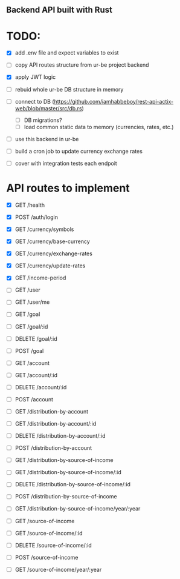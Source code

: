 ## Backend API built with Rust

# TODO: 
- [X] add .env file and expect variables to exist
- [ ] copy API routes structure from ur-be project backend
- [X] apply JWT logic
- [ ] rebuid whole ur-be DB structure in memory
- [ ] connect to DB (https://github.com/iamhabbeboy/rest-api-actix-web/blob/master/src/db.rs)
    - [ ] DB migrations?
    - [ ] load common static data to memory (currencies, rates, etc.)
- [ ] use this backend in ur-be 
- [ ] build a cron job to update currency exchange rates
- [ ] cover with integration tests each endpoit


# API routes to implement
- [X] GET /health
- [X] POST /auth/login

- [X] GET /currency/symbols 
- [X] GET /currency/base-currency
- [X] GET /currency/exchange-rates
- [X] GET /currency/update-rates

- [X] GET /income-period

- [ ] GET /user
- [ ] GET /user/me

- [ ] GET /goal 
- [ ] GET /goal/:id
- [ ] DELETE /goal/:id
- [ ] POST /goal

- [ ] GET /account 
- [ ] GET /account/:id
- [ ] DELETE /account/:id
- [ ] POST /account

- [ ] GET /distribution-by-account 
- [ ] GET /distribution-by-account/:id
- [ ] DELETE /distribution-by-account/:id
- [ ] POST /distribution-by-account

- [ ] GET /distribution-by-source-of-income 
- [ ] GET /distribution-by-source-of-income/:id
- [ ] DELETE /distribution-by-source-of-income/:id
- [ ] POST /distribution-by-source-of-income
- [ ] GET /distribution-by-source-of-income/year/:year

- [ ] GET /source-of-income 
- [ ] GET /source-of-income/:id
- [ ] DELETE /source-of-income/:id
- [ ] POST /source-of-income
- [ ] GET /source-of-income/year/:year
